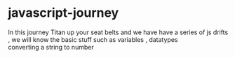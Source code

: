 # javascript-journey
In this journey Titan up your seat belts and we have have a series of js drifts , we will know the basic stuff such as variables , datatypes  
converting a string to number




